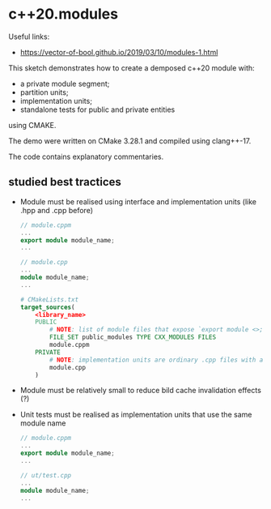 # c++20.modules

Useful links:
- https://vector-of-bool.github.io/2019/03/10/modules-1.html


This sketch demonstrates how to create a demposed c++20 module with:
- a private module segment;
- partition units;
- implementation units;
- standalone tests for public and private entities

using CMAKE.

The demo were written on CMake 3.28.1 and compiled using clang++-17.

The code contains explanatory commentaries.

## studied best tractices
* Module must be realised using interface and implementation units (like .hpp and .cpp before)
    ```cpp
    // module.cppm
    ...
    export module module_name;
    ...

    // module.cpp
    ...
    module module_name;
    ...
    ```

    ```cmake
    # CMakeLists.txt
    target_sources(
        <library_name>
        PUBLIC
            # NOTE: list of module files that expose `export module <>;` only
            FILE_SET public_modules TYPE CXX_MODULES FILES
            module.cppm
        PRIVATE
            # NOTE: implementation units are ordinary .cpp files with additional <...>@module_name mangling
            module.cpp
        )
    ```

* Module must be relatively small to reduce bild cache invalidation effects (?)

* Unit tests must be realised as implementation units that use the same module name
    ```cpp
    // module.cppm
    ...
    export module module_name;
    ...

    // ut/test.cpp
    ...
    module module_name;
    ...
    ```
